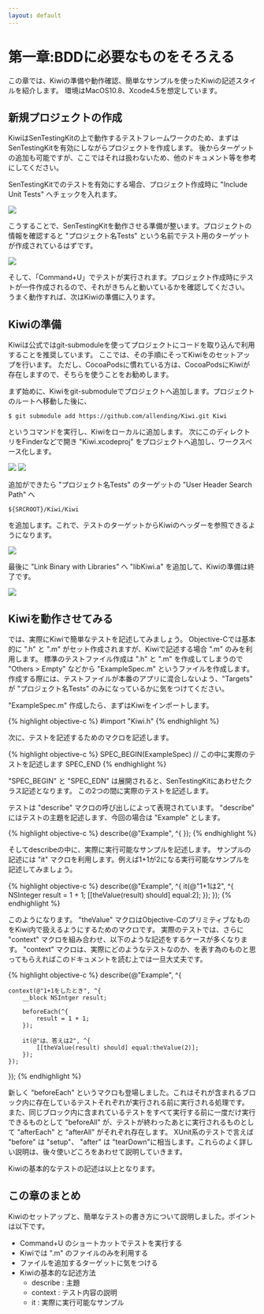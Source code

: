```yaml
---
layout: default
---
```

# 第一章:BDDに必要なものをそろえる

この章では、Kiwiの準備や動作確認、簡単なサンプルを使ったKiwiの記述スタイルを紹介します。
環境はMacOS10.8、Xcode4.5を想定しています。

## 新規プロジェクトの作成
KiwiはSenTestingKitの上で動作するテストフレームワークのため、まずはSenTestingKitを有効にしながらプロジェクトを作成します。
後からターゲットの追加も可能ですが、ここではそれは扱わないため、他のドキュメント等を参考にしてください。

SenTestingKitでのテストを有効にする場合、プロジェクト作成時に "Include Unit Tests" へチェックを入れます。

<img src="../static/images/new_project.png" />

こうすることで、SenTestingKitを動作させる準備が整います。プロジェクトの情報を確認すると "プロジェクト名Tests" という名前でテスト用のターゲットが作成されているはずです。

<img src="../static/images/after_new_project.png" />

そして、「Command+U」でテストが実行されます。プロジェクト作成時にテストが一件作成されるので、それがきちんと動いているかを確認してください。
うまく動作すれば、次はKiwiの準備に入ります。

## Kiwiの準備

Kiwiは公式ではgit-submoduleを使ってプロジェクトにコードを取り込んで利用することを推奨しています。
ここでは、その手順にそってKiwiをのセットアップを行います。
ただし、CocoaPodsに慣れている方は、CocoaPodsにKiwiが存在しますので、そちらを使うことをお勧めします。

まず始めに、Kiwiをgit-submoduleでプロジェクトへ追加します。プロジェクトのルートへ移動した後に、

```
$ git submodule add https://github.com/allending/Kiwi.git Kiwi
```

というコマンドを実行し、Kiwiをローカルに追加します。
次にこのディレクトリをFinderなどで開き "Kiwi.xcodeproj" をプロジェクトへ追加し、ワークスペース化します。

<img src="../static/images/before_add_kiwi.png" />
<img src="../static/images/after_add_kiwi.png" />

追加ができたら "プロジェクト名Tests" のターゲットの "User Header Search Path" へ 

```
${SRCROOT}/Kiwi/Kiwi
```

を追加します。これで、テストのターゲットからKiwiのヘッダーを参照できるようになります。

<img src="../static/images/kiwi_header_search_path.png" />

最後に "Link Binary with Libraries" へ "libKiwi.a" を追加して、Kiwiの準備は終了です。

<img src="../static/images/kiwi_add_library.png" />

## Kiwiを動作させてみる

では、実際にKiwiで簡単なテストを記述してみましょう。
Objective-Cでは基本的に ".h" と ".m" がセット作成されますが、Kiwiで記述する場合 ".m" のみを利用します。
標準のテストファイル作成は ".h" と ".m" を作成してしまうので "Others > Empty" などから "ExampleSpec.m" というファイルを作成します。
作成する際には、テストファイルが本番のアプリに混合しないよう、"Targets" が "プロジェクト名Tests" のみになっているかに気をつけてください。

"ExampleSpec.m" 作成したら、まずはKiwiをインポートします。

{% highlight objective-c %}
#import "Kiwi.h"
{% endhighlight %}

次に、テストを記述するためのマクロを記述します。

{% highlight objective-c %}
SPEC_BEGIN(ExampleSpec)
// この中に実際のテストを記述します
SPEC_END
{% endhighlight %}

"SPEC_BEGIN" と "SPEC_EDN" は展開されると、SenTestingKitにあわせたクラス記述となります。
この2つの間に実際のテストを記述します。

テストは "describe" マクロの呼び出しによって表現されています。
"describe" にはテストの主題を記述します、今回の場合は "Example" とします。

{% highlight objective-c %}
describe(@"Example", ^{
});
{% endhighlight %}

そしてdescribeの中に、実際に実行可能なサンプルを記述します。
サンプルの記述には "it" マクロを利用します。例えば1+1が2になる実行可能なサンプルを記述してみましょう。

{% highlight objective-c %}
describe(@"Example", ^{ 
    it(@"1+1は2", ^{
        NSInteger result = 1 + 1;
        [[theValue(result) should] equal:2];
    });
});
{% endhighlight %}

このようになります。 "theValue" マクロはObjective-CのプリミティブなものをKiwi内で扱えるようにするためのマクロです。
実際のテストでは、さらに "context" マクロを組み合わせ、以下のような記述をするケースが多くなります。
"context" マクロは、実際にどのようなテストなのか、を表す為のものと思ってもらえればこのドキュメントを読む上では一旦大丈夫です。

{% highlight objective-c %}
describe(@"Example", ^{
    
    context(@"1+1をしたとき", ^{
        __block NSIntger result;
        
        beforeEach(^{
            result = 1 + 1;
        });
        
        it(@"は、答えは2", ^{
            [[theValue(result) should] equal:theValue(2)];
        });
    });

});
{% endhighlight %}

新しく "beforeEach" というマクロも登場しました。これはそれが含まれるブロック内に存在しているテストそれぞれが実行される前に実行される処理です。
また、同じブロック内に含まれているテストをすべて実行する前に一度だけ実行できるものとして "beforeAll" が、テストが終わったあとに実行されるものとして "afterEach" と "afterAll" がそれぞれ存在します。
XUnit系のテストで言えば "before" は "setup"、 "after" は "tearDown"に相当します。これらのよく詳しい説明は、後々使いどころをあわせて説明していきます。

Kiwiの基本的なテストの記述は以上となります。

## この章のまとめ
Kiwiのセットアップと、簡単なテストの書き方について説明しました。ポイントは以下です。

* Command+U のショートカットでテストを実行する
* Kiwiでは ".m" のファイルのみを利用する
* ファイルを追加するターゲットに気をつける
* Kiwiの基本的な記述方法
  * describe : 主題
  * context : テスト内容の説明
  * it : 実際に実行可能なサンプル
  